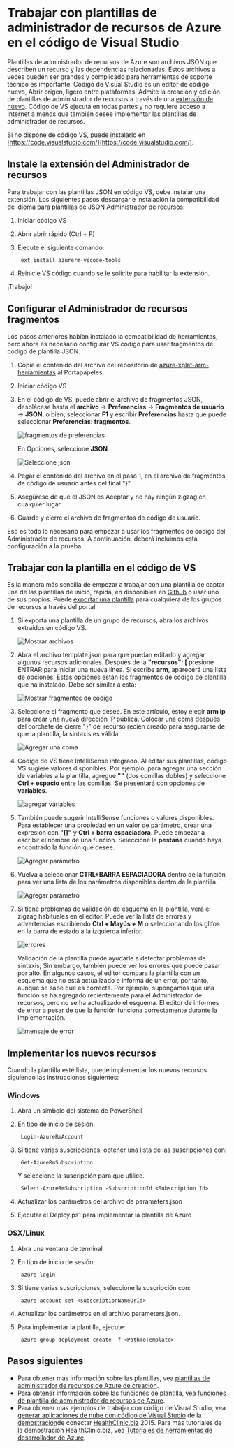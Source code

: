 <properties
   pageTitle="Utilizar código de VS con las plantillas de administrador de recursos | Microsoft Azure"
   description="Muestra cómo configurar el código de Visual Studio para crear plantillas de administrador de recursos de Azure."
   services="azure-resource-manager"
   documentationCenter="na"
   authors="cmatskas"
   manager="timlt"
   editor="tysonn"/>

<tags
   ms.service="azure-resource-manager"
   ms.devlang="na"
   ms.topic="get-started-article"
   ms.tgt_pltfrm="na"
   ms.workload="na"
   ms.date="09/26/2016"
   ms.author="chmatsk;tomfitz"/>

# <a name="working-with-azure-resource-manager-templates-in-visual-studio-code"></a>Trabajar con plantillas de administrador de recursos de Azure en el código de Visual Studio

Plantillas de administrador de recursos de Azure son archivos JSON que describen un recurso y las dependencias relacionadas. Estos archivos a veces pueden ser grandes y complicado para herramientas de soporte técnico es importante. Código de Visual Studio es un editor de código nuevo, Abrir origen, ligero entre plataformas. Admite la creación y edición de plantillas de administrador de recursos a través de una [extensión de nuevo](https://marketplace.visualstudio.com/items?itemName=msazurermtools.azurerm-vscode-tools). Código de VS ejecuta en todas partes y no requiere acceso a Internet a menos que también desee implementar las plantillas de administrador de recursos.

Si no dispone de código VS, puede instalarlo en [https://code.visualstudio.com/](https://code.visualstudio.com/).

## <a name="install-the-resource-manager-extension"></a>Instale la extensión del Administrador de recursos

Para trabajar con las plantillas JSON en código VS, debe instalar una extensión. Los siguientes pasos descargar e instalación la compatibilidad de idioma para plantillas de JSON Administrador de recursos:

1. Iniciar código VS 
2. Abrir abrir rápido (Ctrl + P) 
3. Ejecute el siguiente comando: 

        ext install azurerm-vscode-tools

4. Reinicie VS código cuando se le solicite para habilitar la extensión. 

 ¡Trabajo!

## <a name="set-up-resource-manager-snippets"></a>Configurar el Administrador de recursos fragmentos

Los pasos anteriores habían instalado la compatibilidad de herramientas, pero ahora es necesario configurar VS código para usar fragmentos de código de plantilla JSON.

1. Copie el contenido del archivo del repositorio de [azure-xplat-arm-herramientas](https://raw.githubusercontent.com/Azure/azure-xplat-arm-tooling/master/VSCode/armsnippets.json) al Portapapeles.
2. Iniciar código VS 
3. En el código de VS, puede abrir el archivo de fragmentos JSON, desplácese hasta el **archivo** -> **Preferencias** -> **Fragmentos de usuario** -> **JSON**, o bien, seleccionar **F1** y escribir **Preferencias** hasta que puede seleccionar **Preferencias: fragmentos**.

    ![fragmentos de preferencias](./media/resource-manager-vs-code/preferences-snippets.png)

    En Opciones, seleccione **JSON**.

    ![Seleccione json](./media/resource-manager-vs-code/select-json.png)

4. Pegar el contenido del archivo en el paso 1, en el archivo de fragmentos de código de usuario antes del final "}" 
5. Asegúrese de que el JSON es Aceptar y no hay ningún zigzag en cualquier lugar. 
6. Guarde y cierre el archivo de fragmentos de código de usuario.

Eso es todo lo necesario para empezar a usar los fragmentos de código del Administrador de recursos. A continuación, deberá incluimos esta configuración a la prueba.

## <a name="work-with-template-in-vs-code"></a>Trabajar con la plantilla en el código de VS

Es la manera más sencilla de empezar a trabajar con una plantilla de captar una de las plantillas de inicio, rápida, en disponibles en [Github](https://github.com/Azure/azure-quickstart-templates) o usar uno de sus propios. Puede [exportar una plantilla](resource-manager-export-template.md) para cualquiera de los grupos de recursos a través del portal. 

1. Si exporta una plantilla de un grupo de recursos, abra los archivos extraídos en código VS.

    ![Mostrar archivos](./media/resource-manager-vs-code/show-files.png)

2. Abra el archivo template.json para que puedan editarlo y agregar algunos recursos adicionales. Después de la **"recursos": [** presione ENTRAR para iniciar una nueva línea. Si escribe **arm**, aparecerá una lista de opciones. Estas opciones están los fragmentos de código de plantilla que ha instalado. Debe ser similar a esta: 

    ![Mostrar fragmentos de código](./media/resource-manager-vs-code/type-snippets.png)

3. Seleccione el fragmento que desee. En este artículo, estoy elegir **arm ip** para crear una nueva dirección IP pública. Colocar una coma después del corchete de cierre "}" del recurso recién creado para asegurarse de que la plantilla, la sintaxis es válida.

     ![Agregar una coma](./media/resource-manager-vs-code/add-comma.png)

4. Código de VS tiene IntelliSense integrado. Al editar sus plantillas, código VS sugiere valores disponibles. Por ejemplo, para agregar una sección de variables a la plantilla, agregue **""** (dos comillas dobles) y seleccione **Ctrl + espacio** entre las comillas. Se presentará con opciones de **variables**.

    ![agregar variables](./media/resource-manager-vs-code/add-variables.png)

5. También puede sugerir IntelliSense funciones o valores disponibles. Para establecer una propiedad en un valor de parámetro, crear una expresión con **"[]"** y **Ctrl + barra espaciadora**. Puede empezar a escribir el nombre de una función. Seleccione la **pestaña** cuando haya encontrado la función que desee.

    ![Agregar parámetro](./media/resource-manager-vs-code/select-parameters.png)

6. Vuelva a seleccionar **CTRL+BARRA ESPACIADORA** dentro de la función para ver una lista de los parámetros disponibles dentro de la plantilla.

    ![Agregar parámetro](./media/resource-manager-vs-code/select-avail-parameters.png)

7. Si tiene problemas de validación de esquema en la plantilla, verá el zigzag habituales en el editor. Puede ver la lista de errores y advertencias escribiendo **Ctrl + Mayús + M** o seleccionando los glifos en la barra de estado a la izquierda inferior.

    ![errores](./media/resource-manager-vs-code/errors.png)

    Validación de la plantilla puede ayudarle a detectar problemas de sintaxis; Sin embargo, también puede ver los errores que puede pasar por alto. En algunos casos, el editor compara la plantilla con un esquema que no está actualizado e informa de un error, por tanto, aunque se sabe que es correcta. Por ejemplo, supongamos que una función se ha agregado recientemente para el Administrador de recursos, pero no se ha actualizado el esquema. El editor de informes de error a pesar de que la función funciona correctamente durante la implementación.

    ![mensaje de error](./media/resource-manager-vs-code/unrecognized-function.png)

## <a name="deploy-your-new-resources"></a>Implementar los nuevos recursos

Cuando la plantilla esté lista, puede implementar los nuevos recursos siguiendo las instrucciones siguientes: 

### <a name="windows"></a>Windows

1. Abra un símbolo del sistema de PowerShell 
2. En tipo de inicio de sesión: 

        Login-AzureRmAccount 

3. Si tiene varias suscripciones, obtener una lista de las suscripciones con:

        Get-AzureRmSubscription

    Y seleccione la suscripción para que utilice.
   
        Select-AzureRmSubscription -SubscriptionId <Subscription Id>

4. Actualizar los parámetros del archivo de parameters.json
5. Ejecutar el Deploy.ps1 para implementar la plantilla de Azure

### <a name="osxlinux"></a>OSX/Linux

1. Abra una ventana de terminal 
2. En tipo de inicio de sesión:

        azure login 

3. Si tiene varias suscripciones, seleccione la suscripción con:

        azure account set <subscriptionNameOrId> 

4. Actualizar los parámetros en el archivo parameters.json.
5. Para implementar la plantilla, ejecute:

        azure group deployment create -f <PathToTemplate> 

## <a name="next-steps"></a>Pasos siguientes

- Para obtener más información sobre las plantillas, vea [plantillas de administrador de recursos de Azure de creación](resource-group-authoring-templates.md).
- Para obtener información sobre las funciones de plantilla, vea [funciones de plantilla de administrador de recursos de Azure](resource-group-template-functions.md).
- Para obtener más ejemplos de trabajar con código de Visual Studio, vea [generar aplicaciones de nube con código de Visual Studio](https://github.com/Microsoft/HealthClinic.biz/wiki/Build-cloud-apps-with-Visual-Studio-Code) de la [demostración](https://blogs.msdn.microsoft.com/visualstudio/2015/12/08/connectdemos-2015-healthclinic-biz/)de conectar [HealthClinic.biz](https://github.com/Microsoft/HealthClinic.biz) 2015. Para más tutoriales de la demostración HealthClinic.biz, vea [Tutoriales de herramientas de desarrollador de Azure](https://github.com/Microsoft/HealthClinic.biz/wiki/Azure-Developer-Tools-Quickstarts).

